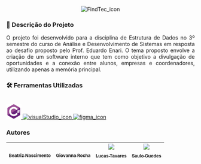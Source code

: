 <p align="center"> 
  <a> <img src="https://github-production-user-asset-6210df.s3.amazonaws.com/100096259/248351195-d832e2cc-5ec2-4b36-9606-aad7f1de5944.png" alt="FindTec_icon"</a>
</p>

### 💼 Descrição do Projeto 
<p align="justify">
O projeto foi desenvolvido para a disciplina de Estrutura de Dados no 3º semestre do curso de Análise e Desenvolvimento de Sistemas em resposta ao desafio proposto pelo 
Prof. Eduardo Enari. O tema proposto envolve a criação de um software interno que tem como objetivo a divulgação de oportunidades e a conexão entre 
alunos, empresas e coordenadores, utilizando apenas a memória principal.


### 🛠️ Ferramentas Utilizadas
<div style="display: inline_block" alt="ferramentas"><br>
<a href="https://learn.microsoft.com/pt-br/dotnet/csharp/" target="_blank"> <img src="https://raw.githubusercontent.com/devicons/devicon/master/icons/csharp/csharp-original.svg" alt="c#_icon" width="40" height="40"/> </a>
<a href="https://visualstudio.microsoft.com/pt-br/downloads/" target="_blank"> <img src="https://visualstudio.microsoft.com/wp-content/uploads/2021/10/Product-Icon.svg" alt="visualStudio_icon" width="40" height="40"/>  
<a href="https://www.figma.com" target="_blank"> <img src="https://cdn.jsdelivr.net/gh/devicons/devicon/icons/figma/figma-original.svg" alt="figma_icon" width="40" height="40"/> </a>
</div>


### Autores
| [<img src="" width=115><br><sub>Beatriz Nascimento</sub>]() |  [<img src="" width=115><br><sub>Giovanna Rocha</sub>]() |  [<img src="https://avatars.githubusercontent.com/u/127222845?v=4" width=115><br><sub>Lucas Tavares</sub>](https://github.com/LucasTavares01) | [<img src="https://avatars.githubusercontent.com/u/100096259?v=4" width=115><br><sub>Saulo Guedes</sub>](https://github.com/SauloHGN) |
| :---: | :---: | :---: | :---: |


